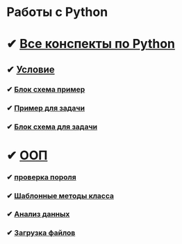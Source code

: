# Работы с Python 

  # ✔ [Все конспекты по Python](https://colab.research.google.com/drive/1R_Um3CBWWaGPtNSjO15lXCPr-TCgQcKy#scrollTo=kLu0vpxg7VPf)
 
  ## ✔ [Условие](https://colab.research.google.com/drive/1R_Um3CBWWaGPtNSjO15lXCPr-TCgQcKy#scrollTo=_)

  ### ✔ [Блок схема пример](https://colab.research.google.com/drive/1R_Um3CBWWaGPtNSjO15lXCPr-TCgQcKy#scrollTo=_)

  ###  ✔ [Пример для задачи](https://colab.research.google.com/drive/1R_Um3CBWWaGPtNSjO15lXCPr-TCgQcKy#scrollTo=_)

  ###  ✔ [Блок схема для задачи](https://colab.research.google.com/drive/1R_Um3CBWWaGPtNSjO15lXCPr-TCgQcKy#scrollTo=_)

  
  
  # ✔ [ООП](https://colab.research.google.com/drive/1R_Um3CBWWaGPtNSjO15lXCPr-TCgQcKy#scrollTo=_)

  ### ✔ [проверка пороля](https://colab.research.google.com/drive/1R_Um3CBWWaGPtNSjO15lXCPr-TCgQcKy#scrollTo=_)

  ### ✔ [Шаблонные методы класса](https://colab.research.google.com/drive/1R_Um3CBWWaGPtNSjO15lXCPr-TCgQcKy#scrollTo=_)

  ### ✔ [Анализ данных](https://colab.research.google.com/drive/1R_Um3CBWWaGPtNSjO15lXCPr-TCgQcKy#scrollTo=_)

  ### ✔ [Загрузка файлов](https://colab.research.google.com/drive/1R_Um3CBWWaGPtNSjO15lXCPr-TCgQcKy#scrollTo=_)


   

